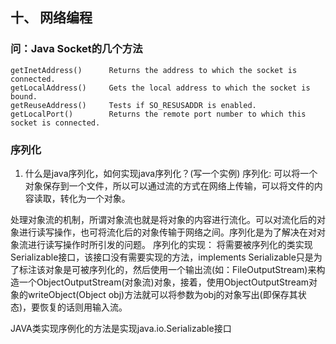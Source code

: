 ## 十、 网络编程

### 问：Java Socket的几个方法

	getInetAddress()      Returns the address to which the socket is connected.      
    getLocalAddress()     Gets the local address to which the socket is bound.      
    getReuseAddress()     Tests if SO_RESUSADDR is enabled.      
    getLocalPort()        Returns the remote port number to which this socket is connected.

### 序列化

1.	什么是java序列化，如何实现java序列化？(写一个实例)
序列化:
	可以将一个对象保存到一个文件，所以可以通过流的方式在网络上传输，可以将文件的内容读取，转化为一个对象。

处理对象流的机制，所谓对象流也就是将对象的内容进行流化。可以对流化后的对象进行读写操作，也可将流化后的对象传输于网络之间。序列化是为了解决在对对象流进行读写操作时所引发的问题。
序列化的实现：
将需要被序列化的类实现Serializable接口，该接口没有需要实现的方法，implements Serializable只是为了标注该对象是可被序列化的，然后使用一个输出流(如：FileOutputStream)来构造一个ObjectOutputStream(对象流)对象，接着，使用ObjectOutputStream对象的writeObject(Object obj)方法就可以将参数为obj的对象写出(即保存其状态)，要恢复的话则用输入流。


JAVA类实现序例化的方法是实现java.io.Serializable接口
